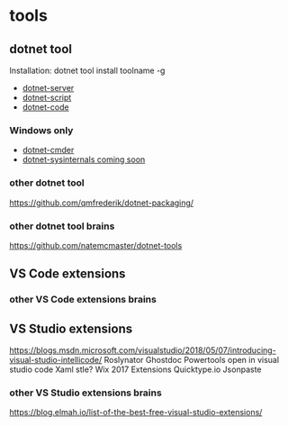 # tools

## dotnet tool

Installation: dotnet tool install toolname -g

* [dotnet-server](https://github.com/natemcmaster/dotnet-serve)
* [dotnet-script](https://github.com/filipw/dotnet-script)
* [dotnet-code](https://github.com/EifelMono/dotnet-code)

### Windows only
* [dotnet-cmder](https://github.com/EifelMono/dotnet-cmder)
* [dotnet-sysinternals coming soon]()

### other dotnet tool

https://github.com/qmfrederik/dotnet-packaging/

### other dotnet tool brains

https://github.com/natemcmaster/dotnet-tools


## VS Code extensions

### other VS Code extensions brains

## VS Studio extensions

https://blogs.msdn.microsoft.com/visualstudio/2018/05/07/introducing-visual-studio-intellicode/
Roslynator
Ghostdoc
Powertools
open in visual studio code
Xaml stle?
Wix 2017 Extensions
Quicktype.io Jsonpaste


### other VS Studio extensions brains

https://blog.elmah.io/list-of-the-best-free-visual-studio-extensions/

